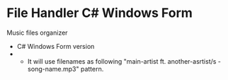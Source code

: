 # File Handler C# Windows Form
Music files organizer
- C# Windows Form version
- - It will use filenames as following "main-artist ft. another-asrtist/s - song-name.mp3" pattern.

